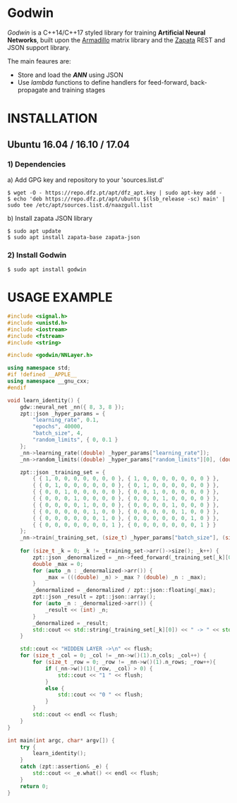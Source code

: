 Godwin
================================

_Godwin_ is a C++14/C++17 styled library for training **Artificial Neural Networks**,
built upon the [Armadillo](http://arma.sourceforge.net) matrix library and the 
[Zapata](https://github.com/naazgull/zapata) REST and JSON support library.

The main feaures are:

- Store and load the **_ANN_** using JSON
- Use _lambda_ functions to define handlers for feed-forward, back-propagate and training
stages

# INSTALLATION

## Ubuntu 16.04 / 16.10 / 17.04

### 1) Dependencies

a) Add GPG key and repository to your 'sources.list.d'

	$ wget -O - https://repo.dfz.pt/apt/dfz_apt.key | sudo apt-key add -
	$ echo 'deb https://repo.dfz.pt/apt/ubuntu $(lsb_release -sc) main' | sudo tee /etc/apt/sources.list.d/naazgull.list

b) Install zapata JSON library

	$ sudo apt update
	$ sudo apt install zapata-base zapata-json

### 2) Install Godwin

	$ sudo apt install godwin

# USAGE EXAMPLE

```c++
#include <signal.h>
#include <unistd.h>
#include <iostream>
#include <fstream>
#include <string>

#include <godwin/NNLayer.h>

using namespace std;
#if !defined __APPLE__
using namespace __gnu_cxx;
#endif

void learn_identity() {
	gdw::neural_net _nn({ 8, 3, 8 });
	zpt::json _hyper_params = {
		"learning_rate", 0.1,
		"epochs", 40000,
		"batch_size", 4,
		"random_limits", { 0, 0.1 }
	};	
	_nn->learning_rate((double) _hyper_params["learning_rate"]);
	_nn->random_limits((double) _hyper_params["random_limits"][0], (double) _hyper_params["random_limits"][1]);

	zpt::json _training_set = {
		{ { 1, 0, 0, 0, 0, 0, 0, 0 }, { 1, 0, 0, 0, 0, 0, 0, 0 } },
		{ { 0, 1, 0, 0, 0, 0, 0, 0 }, { 0, 1, 0, 0, 0, 0, 0, 0 } },
		{ { 0, 0, 1, 0, 0, 0, 0, 0 }, { 0, 0, 1, 0, 0, 0, 0, 0 } },
		{ { 0, 0, 0, 1, 0, 0, 0, 0 }, { 0, 0, 0, 1, 0, 0, 0, 0 } },
		{ { 0, 0, 0, 0, 1, 0, 0, 0 }, { 0, 0, 0, 0, 1, 0, 0, 0 } },
		{ { 0, 0, 0, 0, 0, 1, 0, 0 }, { 0, 0, 0, 0, 0, 1, 0, 0 } },
		{ { 0, 0, 0, 0, 0, 0, 1, 0 }, { 0, 0, 0, 0, 0, 0, 1, 0 } },
		{ { 0, 0, 0, 0, 0, 0, 0, 1 }, { 0, 0, 0, 0, 0, 0, 0, 1 } }
	};
	_nn->train(_training_set, (size_t) _hyper_params["batch_size"], (size_t) _hyper_params["epochs"]);
	
	for (size_t _k = 0; _k != _training_set->arr()->size(); _k++) {
		zpt::json _denormalized = _nn->feed_forward(_training_set[_k][0]);
		double _max = 0;
		for (auto _n : _denormalized->arr()) {
			_max = (((double) _n) > _max ? (double) _n : _max);
		}
		_denormalized = _denormalized / zpt::json::floating(_max);
		zpt::json _result = zpt::json::array();
		for (auto _n : _denormalized->arr()) {
			_result << (int) _n;
		}
		_denormalized = _result;
		std::cout << std::string(_training_set[_k][0]) << " -> " << std::string(_denormalized) << endl <<  flush;
	}

	std::cout << "HIDDEN LAYER ->\n" << flush;
	for (size_t _col = 0; _col != _nn->w()(1).n_cols; _col++) {
		for (size_t _row = 0; _row != _nn->w()(1).n_rows; _row++){
			if (_nn->w()(1)(_row, _col) > 0) {
				std::cout << "1 " << flush;
			}
			else {
				std::cout << "0 " << flush;
			}
		}
		std::cout << endl << flush;
	}
}

int main(int argc, char* argv[]) {
	try {
		learn_identity();
	}
	catch (zpt::assertion& _e) {
		std::cout << _e.what() << endl << flush;
	}
	return 0;
}

```
